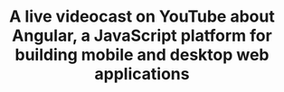 ---
key: angularair
title: A live videocast on YouTube about Angular, a JavaScript platform for building mobile and desktop web applications
category: communities
website: 'https://angularair.com'
---